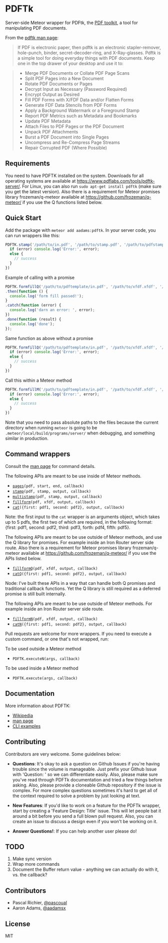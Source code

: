 PDFTk
=====

Server-side Meteor wrapper for PDFtk, the [PDF toolkit](https://www.pdflabs.com/tools/pdftk-the-pdf-toolkit/), a tool for manipulating PDF documents.

From the [pdftk man page](http://linux.die.net/man/1/pdftk):

> If PDF is electronic paper, then pdftk is an electronic stapler-remover, hole-punch, binder, secret-decoder-ring, and X-Ray-glasses. Pdftk is a simple tool for doing everyday things with PDF documents. Keep one in the top drawer of your desktop and use it to:

> * Merge PDF Documents or Collate PDF Page Scans
> * Split PDF Pages into a New Document
> * Rotate PDF Documents or Pages
> * Decrypt Input as Necessary (Password Required)
> * Encrypt Output as Desired
> * Fill PDF Forms with X/FDF Data and/or Flatten Forms
> * Generate FDF Data Stencils from PDF Forms
> * Apply a Background Watermark or a Foreground Stamp
> * Report PDF Metrics such as Metadata and Bookmarks
> * Update PDF Metadata
> * Attach Files to PDF Pages or the PDF Document
> * Unpack PDF Attachments
> * Burst a PDF Document into Single Pages
> * Uncompress and Re-Compress Page Streams
> * Repair Corrupted PDF (Where Possible)


## Requirements

You need to have PDFTK installed on the system. Downloads for all operating systems are available at <https://www.pdflabs.com/tools/pdftk-server/>.
For Linux, you can also run `sudo apt-get install pdftk` (make sure you get the latest version).  Also there is a requirement for Meteor promises library frozeman/q-meteor available at <https://github.com/frozeman/q-meteor/> if you use the Q functions listed below.

## Quick Start

Add the package with `meteor add aadams:pdftk`. In your server code, you can run wrappers like this:

```js
PDFTK.stamp('/path/to/in.pdf', '/path/to/stamp.pdf', '/path/to/pdfstamp/out.pdf', function (error, stdout, stderr) {
  if (error) console.log('Error:', error);
  else {
    // success
  }
})
```

Example of calling with a promise
```js
PDFTK.formfillQ('/path/to/pdftemplate/in.pdf', '/path/to/xfdf.xfdf', '/path/to/pdffile/out.pdf')
.then(function () {
  console.log('form fill passed!');
}
.catch(function (error) {
  console.log('darn an error: ', error);
})
.done(function (result) {
  console.log('done');
});
```

Same function as above without a promise
```js
PDFTK.formfillQ('/path/to/pdftemplate/in.pdf', '/path/to/xfdf.xfdf', '/path/to/pdffile/out.pdf', function (error, stdout, stderr) {
  if (error) console.log('Error:', error);
  else {
    // success
  }
})
```

Call this within a Meteor method
```js
PDFTK.formfillM('/path/to/pdftemplate/in.pdf', '/path/to/xfdf.xfdf', '/path/to/pdffile/out.pdf', function (error, stdout, stderr) {
  if (error) console.log('Error:', error);
  else {
    // success
  }
})
```

Note that you need to pass absolute paths to the files because the current directory when running `meteor` is going to be
`.meteor/local/build/programs/server/` when debugging, and something similar in production.


## Command wrappers

Consult the [man page](https://www.pdflabs.com/docs/pdftk-man-page/) for command details.

The following APIs are meant to be use inside of Meteor methods.  

* [`pages`](https://www.pdflabs.com/docs/pdftk-man-page/#dest-op-cat)`(pdf, start, end, callback)`
* [`stamp`](https://www.pdflabs.com/docs/pdftk-man-page/#dest-op-stamp)`(pdf, stamp, output, callback)`
* [`multistamp`](https://www.pdflabs.com/docs/pdftk-man-page/#dest-op-multistamp)`(pdf, stamp, output, callback)`
* [`fillform`](https://www.pdflabs.com/docs/pdftk-man-page/#dest-op-fill-form)`(pdf, xfdf, output, callback)`
* [`cat`](https://www.pdflabs.com/docs/pdftk-man-page/#dest-op-cat)`({first: pdf1, second: pdf2}, output, callback)`

Note: the first input to the `cat` wrapper is an arguments object, which takes up to 5 pdfs, the first two of which are required, in the following format:
{first: pdf1, second: pdf2, third: pdf3, forth: pdf4, fifth: pdf5}.  

The following APIs are meant to be use outside of Meteor methods, and use the Q library for promises.  For example inside an Iron Router server side route.  Also there is a requirement for Meteor promises library frozeman/q-meteor available at <https://github.com/frozeman/q-meteor/> if you use the APIs listed below.

* [`fillformQ`](https://www.pdflabs.com/docs/pdftk-man-page/#dest-op-fill-form)`(pdf, xfdf, output, callback)`
* [`catQ`](https://www.pdflabs.com/docs/pdftk-man-page/#dest-op-cat)`({first: pdf1, second: pdf2}, output, callback)`

Node: I've built these APIs in a way that can handle both Q promises and traditional callback functions. Yet the Q library is still required as a deferred promise is still built internally.

The following APIs are meant to be use outside of Meteor methods.  For example inside an Iron Router server side route. 

* [`fillformN`](https://www.pdflabs.com/docs/pdftk-man-page/#dest-op-fill-form)`(pdf, xfdf, output, callback)`
* [`catN`](https://www.pdflabs.com/docs/pdftk-man-page/#dest-op-cat)`({first: pdf1, second: pdf2}, output, callback)`


Pull requests are welcome for more wrappers. If you need to execute a custom command, or one that's not wrapped, run:

To be used outside a Meteor method

* `PDFTK.executeN(args, callback)`

To be used inside a Meteor method

* `PDFTK.execute(args, callback)`


## Documentation

More information about PDFTK:
* [Wikipedia](https://en.wikipedia.org/wiki/Pdftk)
* [man page](https://www.pdflabs.com/docs/pdftk-man-page/)
* [CLI examples](https://www.pdflabs.com/docs/pdftk-cli-examples/)

## Contributing

Contributors are very welcome. Some guidelines below:

* **Questions**: It's okay to ask a question on Github Issues if you're
  having trouble since the volume is manageable. Just prefix your Github Issue with
  'Question: ' so we can differentiate easily. Also, please make sure you've read through
  PDFTk documentation and tried a few things before asking. Also, please provide a cloneable
  Github repository if the issue is complex. For more complex questions sometimes it's hard
  to get all of the context required to solve a problem by just looking at text.

* **New Features**: If you'd like to work on a feature for the PDFTk wrapper,
  start by creating a 'Feature Design: Title' issue. This will let people bat it
  around a bit before you send a full blown pull request. Also, you can create
  an issue to discuss a design even if you won't be working on it.

* **Answer Questions!**: If you can help another user please do!


## TODO

1. Make sync version
2. Wrap more commands
3. Document the Buffer return value - anything we can actually do with it, vs. the callback?


## Contributors

* Pascal Richier, [@pascoual](http://github.com/pascoual)
* Aaron Adams, [@aadamsx](http://github.com/aadamsx)


## License

MIT

